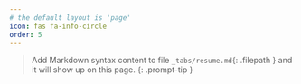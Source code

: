```yaml
---
# the default layout is 'page'
icon: fas fa-info-circle
order: 5
---
```


> Add Markdown syntax content to file `_tabs/resume.md`{: .filepath } and it will show up on this page.
{: .prompt-tip }
